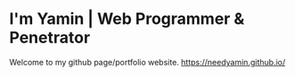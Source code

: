 # I'm Yamin | Web Programmer & Penetrator
Welcome to my github page/portfolio website.
https://needyamin.github.io/


